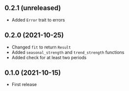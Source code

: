 ## 0.2.1 (unreleased)

- Added `Error` trait to errors

## 0.2.0 (2021-10-25)

- Changed `fit` to return `Result`
- Added `seasonal_strength` and `trend_strength` functions
- Added check for at least two periods

## 0.1.0 (2021-10-15)

- First release
